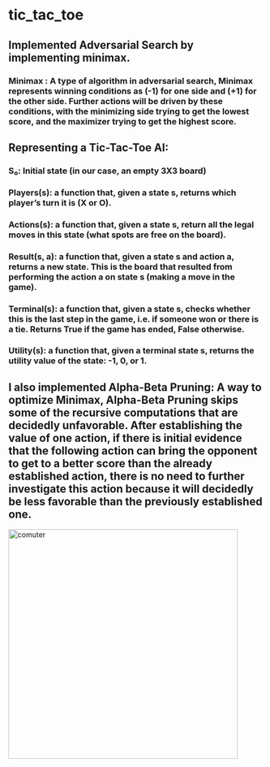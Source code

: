 # tic_tac_toe
## Implemented Adversarial Search by implementing minimax.
### Minimax : A type of algorithm in adversarial search, Minimax represents winning conditions as (-1) for one side and (+1) for the other side. Further actions will be driven by these conditions, with the minimizing side trying to get the lowest score, and the maximizer trying to get the highest score.
## Representing a Tic-Tac-Toe AI:
### S₀: Initial state (in our case, an empty 3X3 board)
### Players(s): a function that, given a state s, returns which player’s turn it is (X or O).
### Actions(s): a function that, given a state s, return all the legal moves in this state (what spots are free on the board).
### Result(s, a): a function that, given a state s and action a, returns a new state. This is the board that resulted from performing the action a on state s (making a move in the game).
### Terminal(s): a function that, given a state s, checks whether this is the last step in the game, i.e. if someone won or there is a tie. Returns True if the game has ended, False otherwise.
### Utility(s): a function that, given a terminal state s, returns the utility value of the state: -1, 0, or 1.
## I also implemented Alpha-Beta Pruning: A way to optimize Minimax, Alpha-Beta Pruning skips some of the recursive computations that are decidedly unfavorable. After establishing the value of one action, if there is initial evidence that the following action can bring the opponent to get to a better score than the already established action, there is no need to further investigate this action because it will decidedly be less favorable than the previously established one.
<img width="452" alt="comuter" src="https://github.com/samahdraz/tic_tac_toe/assets/100757002/58dfd151-708e-4d3b-b0c0-ad98f7aacc87">
